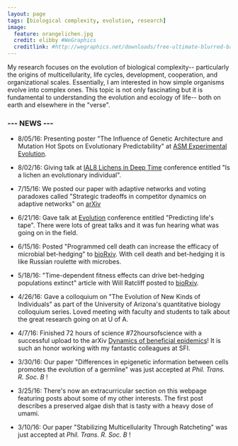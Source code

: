```yaml
---
layout: page
tags: [biological complexity, evolution, research]
image:
  feature: orangelichen.jpg
  credit: elibby #WeGraphics
  creditlink: #http://wegraphics.net/downloads/free-ultimate-blurred-background-pack/
---
```


My research focuses on the evolution of biological complexity-- particularly the origins of multicellularity, life cycles, development, cooperation, and organizational scales. Essentially, I am interested in how simple organisms evolve into complex ones. This topic is not only fascinating but it is fundamental to understanding the evolution and ecology of life-- both on earth and elsewhere in the "verse". 

### --- NEWS ---
- 8/05/16: Presenting poster "The Influence of Genetic Architecture and Mutation Hot Spots on Evolutionary Predictability" at [ASM Experimental Evolution](http://conferences.asm.org/index.php/upcoming-conferences/2ndasm-conference-on-experimental-microbial-evolution).

- 8/02/16: Giving talk at [IAL8 Lichens in Deep Time](http://ial8.luomus.fi/) conference entitled "Is a lichen an evolutionary individual".

- 7/15/16: We posted our paper with adaptive networks and voting paradoxes called "Strategic tradeoffs in competitor dynamics on adaptive networks" on [arXiv](https://arxiv.org/abs/1607.04632)

- 6/21/16: Gave talk at [Evolution](http://www.evolutionmeetings.org/evolution-2016---austin-texas.html) conference entitled "Predicting life's tape". There were lots of great talks and it was fun hearing what was going on in the field.

- 6/15/16: Posted "Programmed cell death can increase the efficacy of microbial bet-hedging" to [bioRxiv](http://biorxiv.org/content/early/2016/06/15/059071). With cell death and bet-hedging it is like Russian roulette with microbes.

- 5/18/16: "Time-dependent fitness effects can drive bet-hedging populations extinct" article with Will Ratcliff posted to [bioRxiv](http://biorxiv.org/content/early/2016/05/18/054007).

- 4/26/16: Gave a colloquium on "The Evolution of New Kinds of Individuals" as part of the University of Arizona's quantitative biology colloquium series. Loved meeting with faculty and students to talk about the great research going on at U of A.

- 4/7/16: Finished 72 hours of science  #72hoursofscience with a successful upload to the arXiv [Dynamics of beneficial epidemics](http://arxiv.org/abs/1604.02096)! It is such an honor working with my fantastic colleagues at SFI.

- 3/30/16: Our paper "Differences in epigenetic information between cells promotes the evolution of a germline" was just accepted at <I> Phil. Trans. R. Soc. B </I>!

- 3/25/16: There's now an extracurricular section on this webpage featuring posts about some of my other interests. The first post describes a preserved algae dish that is tasty with a heavy dose of umami.

- 3/10/16: Our paper "Stabilizing Multicellularity Through Ratcheting" was just accepted at <I> Phil. Trans. R. Soc. B </I>!